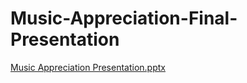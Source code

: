# Music-Appreciation-Final-Presentation
[Music Appreciation Presentation.pptx](https://github.com/MiscellaneousMongoose/Music-Appreciation-Final-Presentation/files/8583686/Music.Appreciation.Presentation.pptx)
